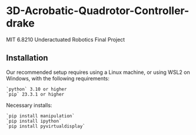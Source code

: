 # 3D-Acrobatic-Quadrotor-Controller-drake
MIT 6.8210 Underactuated Robotics Final Project

## Installation

Our recommended setup requires using a Linux machine, or using WSL2 on Windows, with the following requirements:

    `python` 3.10 or higher
    `pip` 23.3.1 or higher

Necessary installs:

    `pip install manipulation`
    `pip install ipython`
    `pip install pyvirtualdisplay`
